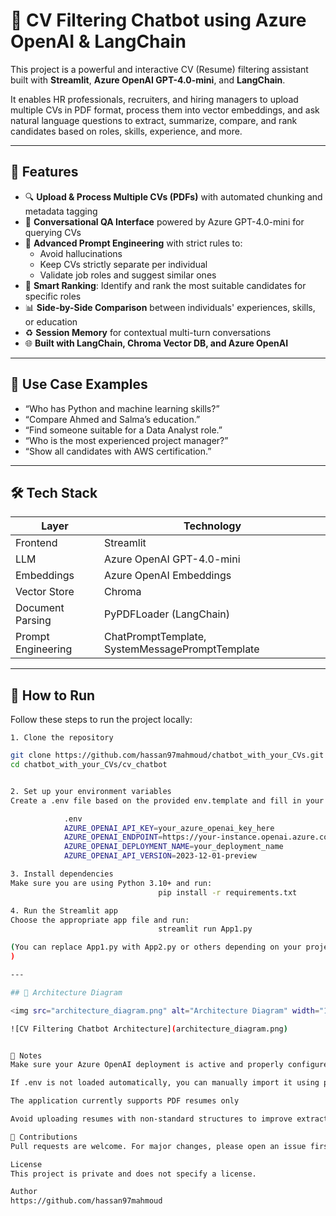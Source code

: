 # 📄 CV Filtering Chatbot using Azure OpenAI & LangChain

This project is a powerful and interactive CV (Resume) filtering assistant built with **Streamlit**, **Azure OpenAI GPT-4.0-mini**, and **LangChain**.

It enables HR professionals, recruiters, and hiring managers to upload multiple CVs in PDF format, process them into vector embeddings, and ask natural language questions to extract, summarize, compare, and rank candidates based on roles, skills, experience, and more.

---

## 🚀 Features

- 🔍 **Upload & Process Multiple CVs (PDFs)** with automated chunking and metadata tagging  
- 💬 **Conversational QA Interface** powered by Azure GPT-4.0-mini for querying CVs  
- 📌 **Advanced Prompt Engineering** with strict rules to:
  - Avoid hallucinations  
  - Keep CVs strictly separate per individual  
  - Validate job roles and suggest similar ones  
- 🧠 **Smart Ranking**: Identify and rank the most suitable candidates for specific roles  
- 📊 **Side-by-Side Comparison** between individuals' experiences, skills, or education  
- ♻️ **Session Memory** for contextual multi-turn conversations  
- 🌐 **Built with LangChain, Chroma Vector DB, and Azure OpenAI**

---

## 🧠 Use Case Examples

- “Who has Python and machine learning skills?”  
- “Compare Ahmed and Salma’s education.”  
- “Find someone suitable for a Data Analyst role.”  
- “Who is the most experienced project manager?”  
- “Show all candidates with AWS certification.”

---

## 🛠 Tech Stack

| Layer               | Technology                            |
|---------------------|----------------------------------------|
| Frontend            | Streamlit                             |
| LLM                 | Azure OpenAI GPT-4.0-mini             |
| Embeddings          | Azure OpenAI Embeddings               |
| Vector Store        | Chroma                                |
| Document Parsing    | PyPDFLoader (LangChain)               |
| Prompt Engineering  | ChatPromptTemplate, SystemMessagePromptTemplate |

---

## 📁 How to Run

Follow these steps to run the project locally:

    1. Clone the repository

```bash
git clone https://github.com/hassan97mahmoud/chatbot_with_your_CVs.git
cd chatbot_with_your_CVs/cv_chatbot


2. Set up your environment variables
Create a .env file based on the provided env.template and fill in your Azure OpenAI credentials:

            .env
            AZURE_OPENAI_API_KEY=your_azure_openai_key_here
            AZURE_OPENAI_ENDPOINT=https://your-instance.openai.azure.com/
            AZURE_OPENAI_DEPLOYMENT_NAME=your_deployment_name
            AZURE_OPENAI_API_VERSION=2023-12-01-preview

3. Install dependencies
Make sure you are using Python 3.10+ and run:
                                 pip install -r requirements.txt

4. Run the Streamlit app
Choose the appropriate app file and run:
                                 streamlit run App1.py

(You can replace App1.py with App2.py or others depending on your project structure)
)

---

## 🧭 Architecture Diagram

<img src="architecture_diagram.png" alt="Architecture Diagram" width="100%" />

![CV Filtering Chatbot Architecture](architecture_diagram.png)


📌 Notes
Make sure your Azure OpenAI deployment is active and properly configured

If .env is not loaded automatically, you can manually import it using python-dotenv

The application currently supports PDF resumes only

Avoid uploading resumes with non-standard structures to improve extraction accuracy

🤝 Contributions
Pull requests are welcome. For major changes, please open an issue first to discuss the intended modifications.

License
This project is private and does not specify a license.

Author
https://github.com/hassan97mahmoud
